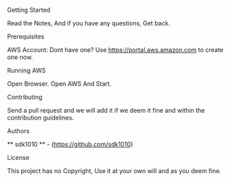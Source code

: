 Getting Started

Read the Notes, And if you have any questions, Get back.


Prerequisites

AWS Account: Dont have one? Use https://portal.aws.amazon.com to create one now.

Running AWS

Open Browser.
Open AWS And Start.

Contributing

Send a pull request and we will add it if we deem it fine and within the contribution guidelines.

Authors

** sdk1010 ** - (https://github.com/sdk1010)

License

This project has no Copyright, Use it at your own will and as you deem fine.
